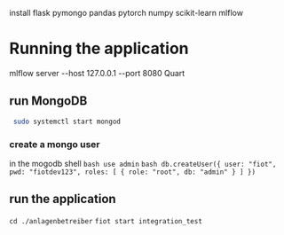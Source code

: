 install 
flask
pymongo
pandas
pytorch
numpy
scikit-learn
mlflow
# Running the application
mlflow server --host 127.0.0.1 --port 8080
Quart
## run MongoDB
```bash
 sudo systemctl start mongod
 ```

### create a mongo user
in the mogodb shell
`bash use admin`
`bash db.createUser({ user: "fiot", pwd: "fiotdev123", roles: [ { role: "root", db: "admin" } ] })`


## run the application
```cd ./anlagenbetreiber```
```fiot start integration_test```